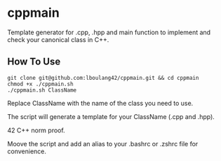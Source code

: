 # cppmain

Template generator for .cpp, .hpp and main function to implement and check your canonical class in C++.

## How To Use
```
git clone git@github.com:lboulang42/cppmain.git && cd cppmain
chmod +x ./cppmain.sh
./cppmain.sh ClassName
```

Replace ClassName with the name of the class you need to use.

The script will generate a template for your ClassName (.cpp and .hpp).

42 C++ norm proof.

Moove the script and add an alias to your .bashrc or .zshrc file for convenience.
